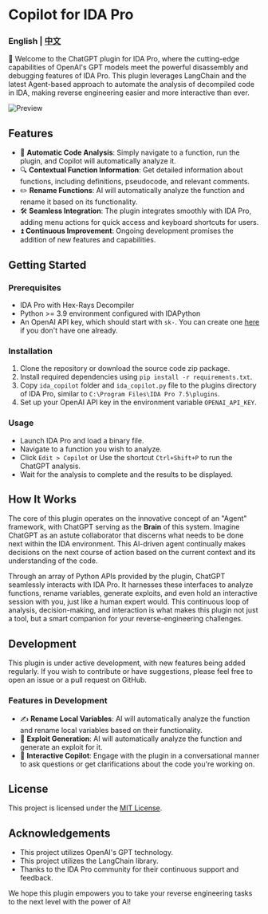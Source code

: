 # Copilot for IDA Pro

### English | [中文](readme_cn.md)

👋 Welcome to the ChatGPT plugin for IDA Pro, where the cutting-edge capabilities of OpenAI's GPT models meet the powerful disassembly and debugging features of IDA Pro. This plugin leverages LangChain and the latest Agent-based approach to automate the analysis of decompiled code in IDA, making reverse engineering easier and more interactive than ever.

![Preview](https://github.com/Antelcat/ida_copilot/blob/main/img/Preview.gif?raw=true)

## Features

- 🤖 **Automatic Code Analysis**: Simply navigate to a function, run the plugin, and Copilot will automatically analyze it.
- 🔍 **Contextual Function Information**: Get detailed information about functions, including definitions, pseudocode, and relevant comments.
- ✏️ **Rename Functions**: AI will automatically analyze the function and rename it based on its functionality.
- 🛠️ **Seamless Integration**: The plugin integrates smoothly with IDA Pro, adding menu actions for quick access and keyboard shortcuts for users.
- ⏫ **Continuous Improvement**: Ongoing development promises the addition of new features and capabilities.

## Getting Started

### Prerequisites

- IDA Pro with Hex-Rays Decompiler
- Python >= 3.9 environment configured with IDAPython
- An OpenAI API key, which should start with `sk-`. You can create one [here](https://platform.openai.com/account/api-keys) if you don't have one already.

### Installation

1. Clone the repository or download the source code zip package.
2. Install required dependencies using `pip install -r requirements.txt`.
3. Copy `ida_copilot` folder and `ida_copilot.py` file to the plugins directory of IDA Pro, similar to `C:\Program Files\IDA Pro 7.5\plugins`.
4. Set up your OpenAI API key in the environment variable `OPENAI_API_KEY`.

### Usage

- Launch IDA Pro and load a binary file.
- Navigate to a function you wish to analyze.
- Click `Edit > Copilot` or Use the shortcut `Ctrl+Shift+P` to run the ChatGPT analysis.
- Wait for the analysis to complete and the results to be displayed.

## How It Works

The core of this plugin operates on the innovative concept of an "Agent" framework, with ChatGPT serving as the **Brain** of this system. Imagine ChatGPT as an astute collaborator that discerns what needs to be done next within the IDA environment. This AI-driven agent continually makes decisions on the next course of action based on the current context and its understanding of the code.

Through an array of Python APIs provided by the plugin, ChatGPT seamlessly interacts with IDA Pro. It harnesses these interfaces to analyze functions, rename variables, generate exploits, and even hold an interactive session with you, just like a human expert would. This continuous loop of analysis, decision-making, and interaction is what makes this plugin not just a tool, but a smart companion for your reverse-engineering challenges.

## Development

This plugin is under active development, with new features being added regularly. If you wish to contribute or have suggestions, please feel free to open an issue or a pull request on GitHub.

### Features in Development
- ✍️ **Rename Local Variables**: AI will automatically analyze the function and rename local variables based on their functionality.
- 🎯 **Exploit Generation**: AI will automatically analyze the function and generate an exploit for it.
- 💬 **Interactive Copilot**: Engage with the plugin in a conversational manner to ask questions or get clarifications about the code you're working on.

## License

This project is licensed under the [MIT License](LICENSE).

## Acknowledgements

- This project utilizes OpenAI's GPT technology.
- This project utilizes the LangChain library.
- Thanks to the IDA Pro community for their continuous support and feedback.

We hope this plugin empowers you to take your reverse engineering tasks to the next level with the power of AI!

